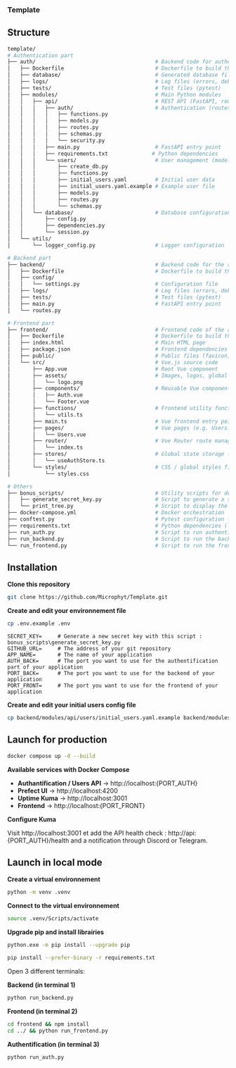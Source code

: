 ### Template

## Structure

```sh
template/
# Authentication part
├── auth/                                      # Backend code for authentication management (API, server logic)
│   ├── Dockerfile                             # Dockerfile to build the auth image
│   ├── database/                              # Generated database files
│   ├── logs/                                  # Log files (errors, debug, info)
│   ├── tests/                                 # Test files (pytest)
│   ├── modules/                               # Main Python modules
│   │   ├── api/                               # REST API (FastAPI, routes, schemas...)
│   │   │   ├── auth/                          # Authentication (routes, models, security)
│   │   │   │   ├── functions.py
│   │   │   │   ├── models.py
│   │   │   │   ├── routes.py
│   │   │   │   ├── schemas.py
│   │   │   │   └── security.py
│   │   │   ├── main.py                        # FastAPI entry point
│   │   │   ├── requirements.txt              # Python dependencies
│   │   │   └── users/                         # User management (models, routes...)
│   │   │       ├── create_db.py
│   │   │       ├── functions.py
│   │   │       ├── initial_users.yaml         # Initial user data
│   │   │       ├── initial_users.yaml.example # Example user file
│   │   │       ├── models.py
│   │   │       ├── routes.py
│   │   │       └── schemas.py
│   │   └── database/                          # Database configuration and session
│   │       ├── config.py
│   │       ├── dependencies.py
│   │       └── session.py
│   └── utils/
│       └── logger_config.py                   # Logger configuration

# Backend part
├── backend/                                   # Backend code for the application (API, server logic)
│   ├── Dockerfile                             # Dockerfile to build the backend image
│   ├── config/
│   │   └── settings.py                        # Configuration file
│   ├── logs/                                  # Log files (errors, debug, info)
│   ├── tests/                                 # Test files (pytest)
│   ├── main.py                                # FastAPI entry point
│   └── routes.py

# Frontend part
├── frontend/                                  # Frontend code of the application (Vue.js)
│   ├── Dockerfile                             # Dockerfile to build the frontend image
│   ├── index.html                             # Main HTML page
│   ├── package.json                           # Frontend dependencies and scripts (npm)
│   ├── public/                                # Public files (favicon, static assets)
│   └── src/                                   # Vue.js source code
│       ├── App.vue                            # Root Vue component
│       ├── assets/                            # Images, logos, global styles
│       │   └── logo.png
│       ├── components/                        # Reusable Vue components
│       │   ├── Auth.vue
│       │   └── Footer.vue
│       ├── functions/                         # Frontend utility functions (TS)
│       │   └── utils.ts
│       ├── main.ts                            # Vue frontend entry point
│       ├── pages/                             # Vue pages (e.g. Users.vue)
│       │   └── Users.vue
│       ├── router/                            # Vue Router route management
│       │   └── index.ts
│       ├── stores/                            # Global state storage (Pinia)
│       │   └── useAuthStore.ts
│       └── styles/                            # CSS / global styles files
│           └── styles.css

# Others
├── bonus_scripts/                             # Utility scripts for dev or management
│   ├── generate_secret_key.py                 # Script to generate a secret key (e.g. JWT)
│   └── print_tree.py                          # Script to display the project tree structure
├── docker-compose.yml                         # Docker orchestration
├── conftest.py                                # Pytest configuration file for global tests
├── requirements.txt                           # Python dependencies (local dev)
├── run_auth.py                                # Script to run authentication management (local dev)
├── run_backend.py                             # Script to run the backend (local dev)
└── run_frontend.py                            # Script to run the frontend (local dev)
```

## Installation

**Clone this repository**

```sh
git clone https://github.com/Microphyt/Template.git
```

**Create and edit your environnement file**

```sh
cp .env.example .env
```

```
SECRET_KEY=     # Generate a new secret key with this script : bonus_scripts\generate_secret_key.py
GITHUB_URL=     # The address of your git repository
APP_NAME=       # The name of your application
AUTH_BACK=      # The port you want to use for the authentification part of your application
PORT_BACK=      # The port you want to use for the backend of your application
PORT_FRONT=     # The port you want to use for the frontend of your application
```

**Create and edit your initial users config file**

```sh
cp backend/modules/api/users/initial_users.yaml.example backend/modules/api/users/initial_users.yaml
```

## Launch for production

```sh
docker compose up -d --build
```

**Available services with Docker Compose**

- **Authantification / Users API** → http://localhost:{PORT_AUTH}
- **Prefect UI** → http://localhost:4200
- **Uptime Kuma** → http://localhost:3001
- **Frontend** → http://localhost:{PORT_FRONT}

**Configure Kuma**

Visit http://localhost:3001 et add the API health check : http://api:{PORT_AUTH}/health and a notification through Discord or Telegram.

## Launch in local mode

**Create a virtual environnement**

```sh
python -m venv .venv
```

**Connect to the virtual environnement**

```sh
source .venv/Scripts/activate
```

**Upgrade pip and install librairies**

```sh
python.exe -m pip install --upgrade pip
```

```sh
pip install --prefer-binary -r requirements.txt
```

Open 3 different terminals:

**Backend (in terminal 1)**

```sh
python run_backend.py
```

**Frontend (in terminal 2)**

```sh
cd frontend && npm install
cd ../ && python run_frontend.py
```

**Authentification (in terminal 3)**

```sh
python run_auth.py
```

